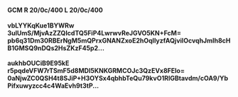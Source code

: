 #### GCM R 20/0c/400 L 20/0c/400
**vbLYYKqKue1BYWRw**<br/>**3ulUmS/MjvAzZZQIcdTQ5FiP4LwrwvReJGVO5KN+FcM=**<br/>**pb6q31Dm30RBErNgM5mQPrxGNANZxoE2hOqllyzfAQjvilOcvqhJmIh8cHB1GMSQ9nDQs2HsZKzF45p2...**<br/><br/>
**aukhbOUCiB9E95kE**<br/>**r5pqdeVFW7rTSmF5d8MDl5KNKGRMCOJc3QzEVx8FElo=**<br/>**0aNjwZC0QSH4t8SJiP+H3OYSx4qbhbTeQu79kvO1RlGBtavdm/cOA9/YbPifxuwyzcc4c4WaEvh9t3tP...**